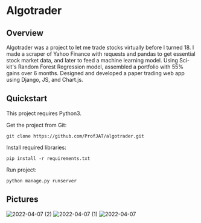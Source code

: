 # Algotrader

## Overview
Algotrader was a project to let me trade stocks virtually before I turned 18. I made a scraper of Yahoo Finance with requests and pandas to get essential stock market data, and later to feed a machine learning model. Using Sci-kit's Random Forest Regression model, assembled a portfolio with 55% gains over 6 months. Designed and developed a paper trading web app using Django, JS, and Chart.js.

## Quickstart
This project requires Python3.

Get the project from Git:

```git clone https://github.com/ProfJAT/algotrader.git```

Install required libraries:

```pip install -r requirements.txt```

Run project:

```python manage.py runserver```

## Pictures
![2022-04-07 (2)](https://user-images.githubusercontent.com/46096425/162139907-674296c4-e7b2-4a8d-afd8-8e435313a6e5.png)
![2022-04-07 (1)](https://user-images.githubusercontent.com/46096425/162139884-b298042d-df18-4756-b692-dbfe8058fbcc.png)
![2022-04-07](https://user-images.githubusercontent.com/46096425/162139926-d9265f92-5a30-4ad1-8f1b-2ea68fe0da14.png)
